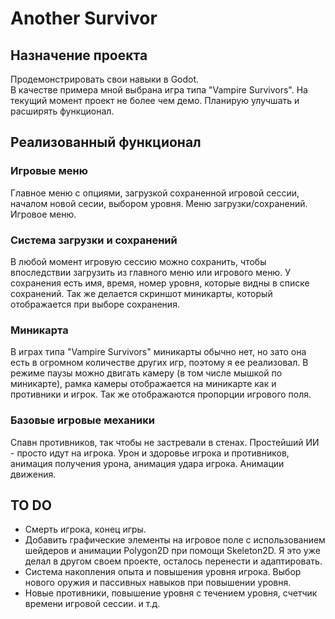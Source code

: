 # Another Survivor
## Назначение проекта
Продемонстрировать свои навыки в Godot.<br/>
В качестве примера мной выбрана игра типа "Vampire Survivors". На текущий момент проект не более чем демо. Планирую улучшать и расширять функционал.
## Реализованный функционал
### Игровые меню
Главное меню с опциями, загрузкой сохраненной игровой сессии, началом новой сесии, выбором уровня.
Меню загрузки/сохранений.
Игровое меню.
### Система загрузки и сохранений
В любой момент игровую сессию можно сохранить, чтобы впоследствии загрузить из главного меню или игрового меню.
У сохранения есть имя, время, номер уровня, которые видны в списке сохранений. Так же делается скриншот миникарты, который отображается при выборе сохранения.
### Миникарта
В играх типа "Vampire Survivors" миникарты обычно нет, но зато она есть в огромном количестве других игр, поэтому я ее реализовал.
В режиме паузы можно двигать камеру (в том числе мышкой по миникарте), рамка камеры отображается на миникарте как и противники и игрок. Так же отображаются пропорции игрового поля. 
### Базовые игровые механики
Спавн противников, так чтобы не застревали в стенах. Простейший ИИ - просто идут на игрока.
Урон и здоровье игрока и противников, анимация получения урона, анимация удара игрока.
Анимации движения.
## TO DO
- Смерть игрока, конец игры.
- Добавить графические элементы на игровое поле с использованием шейдеров и анимации Polygon2D при помощи Skeleton2D. Я это уже делал в другом своем проекте, осталось перенести и адаптировать.
- Система накопления опыта и повышения уровня игрока. Выбор нового оружия и пассивных навыков при повышении уровня.
- Новые противники, повышение уровня с течением уровня, счетчик времени игровой сессии.
и т.д.
